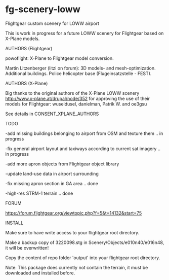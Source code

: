 # fg-scenery-loww
Flightgear custom scenery for LOWW airport

This is work in progress for a future LOWW scenery for Flightgear 
based on X-Plane models.

AUTHORS (Flightgear)

powoflight: X-Plane to Flightgear model conversion.

Martin Litzenberger (litzi on forum): 3D models- and mesh-optimization. Additional buildings. Police helicopter base (Flugeinsatzstelle - FEST). 


AUTHORS (X-Plane)

Big thanks to the original authors of the X-Plane LOWW scenery 
http://www.x-plane.at/drupal/node/352 
for approving the use of their models for Flightgear: 
wuseldusel, danielman, Patrik W. and oe3gsu

See details in CONSENT_XPLANE_AUTHORS


TODO

-add missing buildings belonging to airport from OSM and texture them .. in progress

-fix general airport layout and taxiways according to current sat imagery .. in progress

-add more apron objects from Flightgear object library

-update land-use data in airport surrounding

-fix missing apron section in GA area .. done

-high-res STRM-1 terrain .. done

FORUM

https://forum.flightgear.org/viewtopic.php?f=5&t=14132&start=75

INSTALL

Make sure to have write access to your flightgear root directory.

Make a backup copy of 3220098.stg in Scenery/Objects/e010n40/e016n48, it will be overwritten!

Copy the content of repo folder 'output' into your flightgear root directory.

Note: This package does currently not contain the terrain, it must be downloaded and installed before.
